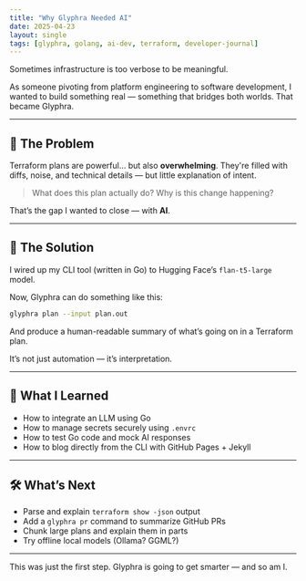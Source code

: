 ```yaml
---
title: "Why Glyphra Needed AI"
date: 2025-04-23
layout: single
tags: [glyphra, golang, ai-dev, terraform, developer-journal]
---
```


Sometimes infrastructure is too verbose to be meaningful.

As someone pivoting from platform engineering to software development, I wanted to build something real — something that bridges both worlds. That became Glyphra.

---

## 🤔 The Problem

Terraform plans are powerful... but also **overwhelming**.
They're filled with diffs, noise, and technical details — but little explanation of intent.

> What does this plan actually do?
> Why is this change happening?

That’s the gap I wanted to close — with **AI**.

---

## 🤖 The Solution

I wired up my CLI tool (written in Go) to Hugging Face’s `flan-t5-large` model.

Now, Glyphra can do something like this:

```bash
glyphra plan --input plan.out
```

And produce a human-readable summary of what’s going on in a Terraform plan.

It’s not just automation — it’s interpretation.

---

## 🧠 What I Learned

- How to integrate an LLM using Go
- How to manage secrets securely using `.envrc`
- How to test Go code and mock AI responses
- How to blog directly from the CLI with GitHub Pages + Jekyll

---

## 🛠 What’s Next

- Parse and explain `terraform show -json` output
- Add a `glyphra pr` command to summarize GitHub PRs
- Chunk large plans and explain them in parts
- Try offline local models (Ollama? GGML?)

---

This was just the first step.
Glyphra is going to get smarter — and so am I.
